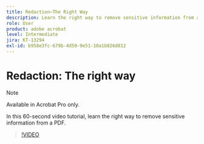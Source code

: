 ```yaml
---
title: Redaction—The Right Way
description: Learn the right way to remove sensitive information from a PDF
role: User
product: adobe acrobat
level: Intermediate
jira: KT-13294
exl-id: b958e3fc-679b-4d59-9e51-10a1b826d812
---
```

# Redaction: The right way

>[!NOTE]
>
>Available in Acrobat Pro only.

In this 60-second video tutorial, learn the right way to remove sensitive information from a PDF.

>[!VIDEO](https://video.tv.adobe.com/v/3411377?quality=12&learn=on&hidetitle=true)
